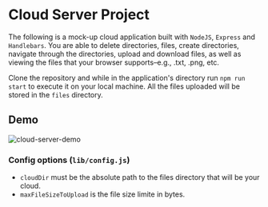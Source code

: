 # Cloud Server Project

The following is a mock-up cloud application built with `NodeJS`, `Express` and `Handlebars`. You are able to delete directories, files, create directories, navigate through the directories, upload and download files, as well as viewing the files that your browser supports–e.g., .txt, .png, etc.

Clone the repository and while in the application's directory run `npm run start` to execute it on your local machine. All the files uploaded will be stored in the `files` directory.

## Demo
![cloud-server-demo](https://user-images.githubusercontent.com/83131937/172952053-0f8a3b06-895f-47c7-b68d-c954fff27710.gif)

### Config options (`lib/config.js`)
- `cloudDir` must be the absolute path to the files directory that will be your cloud.
- `maxFileSizeToUpload` is the file size limite in bytes.
